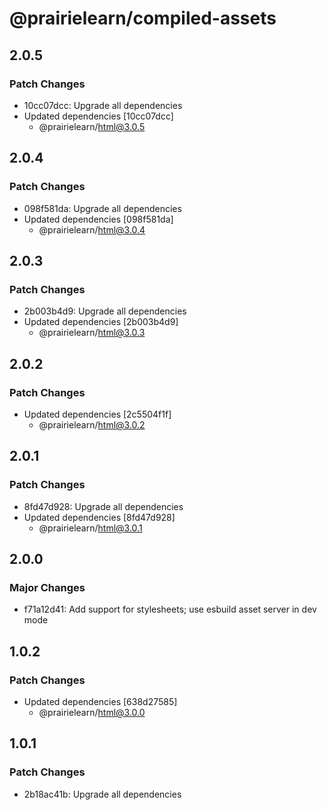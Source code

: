 # @prairielearn/compiled-assets

## 2.0.5

### Patch Changes

- 10cc07dcc: Upgrade all dependencies
- Updated dependencies [10cc07dcc]
  - @prairielearn/html@3.0.5

## 2.0.4

### Patch Changes

- 098f581da: Upgrade all dependencies
- Updated dependencies [098f581da]
  - @prairielearn/html@3.0.4

## 2.0.3

### Patch Changes

- 2b003b4d9: Upgrade all dependencies
- Updated dependencies [2b003b4d9]
  - @prairielearn/html@3.0.3

## 2.0.2

### Patch Changes

- Updated dependencies [2c5504f1f]
  - @prairielearn/html@3.0.2

## 2.0.1

### Patch Changes

- 8fd47d928: Upgrade all dependencies
- Updated dependencies [8fd47d928]
  - @prairielearn/html@3.0.1

## 2.0.0

### Major Changes

- f71a12d41: Add support for stylesheets; use esbuild asset server in dev mode

## 1.0.2

### Patch Changes

- Updated dependencies [638d27585]
  - @prairielearn/html@3.0.0

## 1.0.1

### Patch Changes

- 2b18ac41b: Upgrade all dependencies
